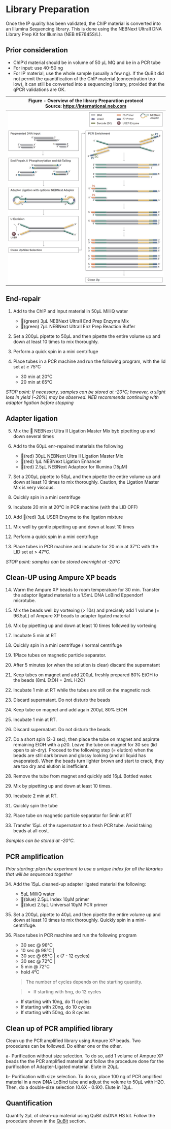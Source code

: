# Library Preparation

Once the IP quality has been validated, the ChIP material is converted into an Illumina Sequencing library. This is done using the NEBNext UltraII DNA Library Prep Kit for Illumina (NEB #E7645S/L).


## Prior consideration

- ChIP’d material should be in volume of 50 µL MQ and be in a PCR tube
- For input: use 40-50 ng
- For IP material, use the whole sample (usually a few ng). If the QuBit did not permit the quantification of the ChIP material (concentration too low), it can still be converted into a sequencing library, provided that the qPCR validations are OK.


|<b>Figure -  Overview of the library Preparation protocol</b> <BR> Source: https://international.neb.com|
|:--:|
| ![Library preparation workflow](Pictures/LibPrep_overview.jpg) |




## End-repair
1. Add to the ChIP and Input material in 50µL MilliQ water
	- 🍏(green) 3µL NEBNext UltraII End Prep Enzyme Mix
	- 🍏(green) 7µL NEBNext UltraII Enz Prep Reaction Buffer

2. Set a 200µL pipette to 50µL and then pipette the entire volume up and down at least 10 times to mix thoroughly.

3. Perform a quick spin in a mini centrifuge

4. Place tubes in a PCR machine and run the following program, with the lid set at ≥ 75°C
	- 30 min at 20°C
	- 20 min at 65°C

*STOP point: If necessary, samples can be stored at -20°C; however, a slight loss in yield (~20%) may be observed. NEB recommends continuing with adaptor ligation before stopping*   




## Adapter ligation

5. Mix the :red_circle: NEBNext Ultra II Ligation Master Mix byb pipetting up and down several times

6. Add to the 60µL enr-repaired materials the following
	-  🔴(red) 30µL NEBNext Ultra II Ligation Master Mix
	-  🔴(red) 1µL NEBNext Ligation Enhancer
	-  🔴(red) 2.5µL NEBNext Adapteor for Illumina (15µM)

7. Set a 200µL pipette to 50µL and then pipette the entire volume up and down at least 10 times to mix thoroughly. Caution, the Ligation Master Mix is very viscous.

8. Quickly spin in a mini centrifuge

9. Incubate 20 min at 20°C in PCR machine (with the LID OFF)

10. Add 🔴(red) 3µL USER Eneyme to the ligation mixture

11. Mix well by gentle pipetting up and down at least 10 times

12. Perform a quick spin in a mini centrifuge

13. Place tubes in PCR machine and incubate for 20 min at 37°C with the LID set at > 47°C.

*STOP point: samples can be stored overnight at -20°C*   




## Clean-UP using Ampure XP beads

14. Warm the Ampure XP beads to room temperature for 30 min. Transfer the adaptor ligated material to a 1.5mL DNA LoBind Eppendorf microtube.


15. Mix the beads well by vortexing (> 10s) and precisely add 1 volume (= 96.5µL) of Ampure XP beads to adapter ligated material
16. Mix by pipetting up and down at least 10 times followed by vortexing
17. Incubate 5 min at RT

18. Quickly spin in a mini centrifuge / normal centrifuge
19. 1Place tubes on magnetic particle separator.
20. After 5 minutes (or when the solution is clear) discard the supernatant

21. Keep tubes on magnet and add 200µL freshly prepared 80% EtOH to the beads (8mL EtOH + 2mL H2O)
22. Incubate 1 min at RT while the tubes are still on the magnetic rack
23. Discard supernatant. Do not disturb the beads

24. Keep tube on magnet and add again 200µL 80% EtOH
25. Incubate 1 min at RT.
26. Discard supernatant. Do not disturb the beads.

27. Do a short spin (2-3 sec), then place the tube on magnet and aspirate remaining EtOH with a p20. Leave the tube on magnet for 30 sec (lid open to air-dry). Proceed to the following step (= elution) when the beads are still dark brown and glossy looking (and all liquid has evaporated). When the beads turn lighter brown and start to crack, they are too dry and elution is inefficient.

28. Remove the tube from magnet and quickly add 16µL Bottled water.
29. Mix by pipetting up and down at least 10 times.
30. Incubate 2 min at RT.

31. Quickly spin the tube
32. Place tube on magnetic particle separator for 5min at RT
33. Transfer 15µL of the supernatant to a fresh PCR tube. Avoid taking beads at all cost.

*Samples can be stored at -20°C.*


## PCR amplification

*Prior starting: plan the experiment to use a unique index for all the libraries that will be sequenced together*

34. Add the 15µL cleaned-up adapter ligated material the following:
	- 5µL MilliQ water
	- 🔵(blue) 2.5µL Index 10µM primer
	- 🔵(blue) 2.5µL Universal 10µM PCR primer

35. Set a 200µL pipette to 40µL and then pipette the entire volume up and down at least 10 times to mix thoroughly. Quickly spin in a mini-centrifuge.

36. Place tubes in PCR machine and run the following program
	- 30 sec  @ 98°C
	- 10 sec  @ 98°C |
	- 30 sec  @ 65°C |  x (7 - 12 cycles)
	- 30 sec  @ 72°C |
	- 5 min   @ 72°C
	- hold 4°C


	>The number of cycles depends on the starting quantity. 
	
	>- If starting with 5ng, do 12 cycles
	- If starting with 10ng, do 11 cycles
	- If starting with 20ng, do 10 cycles
	- If starting with 50ng, do 8 cycles


	
## Clean up of PCR amplified library

Clean up the PCR amplified library using Ampure XP beads.
Two procedures can be followed. Do either one or the other.

a- Purification without size selection. To do so, add 1 volume of Ampure XP beads the the PCR amplified material and follow the procedure done for the purification of Adapter-Ligated material. Elute in 20µL.

b- Purification with size selection. To do so, place 100 ng of PCR amplified material in a new DNA LoBind tube and adjust the volume to 50µL with H2O. Then, do a double-size selection (0.6X - 0.9X). Elute in 12µL.


## Quantification

Quantify 2µL of clean-up material using QuBit dsDNA HS kit. Follow the procedure shown in the [QuBit](QuBit.md) section.


